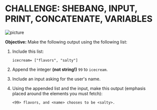 # CHALLENGE: SHEBANG, INPUT, PRINT, CONCATENATE, VARIABLES

![picture](https://i.kym-cdn.com/photos/images/newsfeed/000/922/014/7e4.jpg)

**Objective:** Make the following output using the following list:

1. Include this list: 
   
   ```
   icecream= ["flavors", "salty"] 
   ```
   
2. Append the integer **(not string!)** `99` to `icecream`.

3. Include an input asking for the user's name.

4. Using the appended list and the input, make this output (emphasis placed around the elements you must fetch):

   ```
   <99> flavors, and <name> chooses to be <salty>.
   ```
